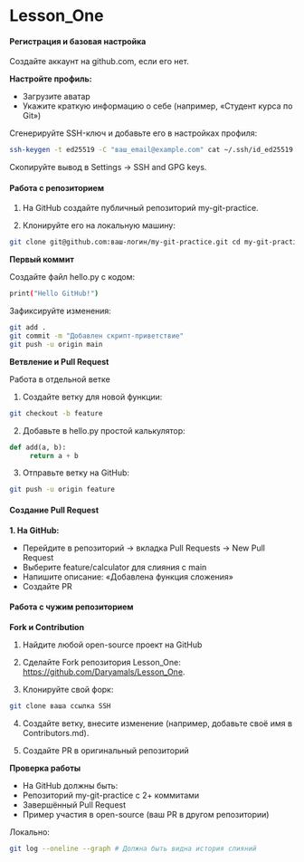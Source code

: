# Lesson_One

#### **Регистрация и базовая настройка**
Создайте аккаунт на github.com, если его нет.

**Настройте профиль:**

- Загрузите аватар
- Укажите краткую информацию о себе (например, «Студент курса по Git»)

Сгенерируйте SSH-ключ и добавьте его в настройках профиля:

```bash
ssh-keygen -t ed25519 -C "ваш_email@example.com" cat ~/.ssh/id_ed25519.pub
```

Скопируйте вывод в Settings → SSH and GPG keys.

#### **Работа с репозиторием**

1. На GitHub создайте публичный репозиторий my-git-practice.

2. Клонируйте его на локальную машину:

```bash
git clone git@github.com:ваш-логин/my-git-practice.git cd my-git-practice
```

**Первый коммит**

Создайте файл hello.py с кодом:

```bash
print("Hello GitHub!")
```

Зафиксируйте изменения:

```bash
git add .
git commit -m "Добавлен скрипт-приветствие"
git push -u origin main
```

**Ветвление и Pull Request**

Работа в отдельной ветке

1. Создайте ветку для новой функции:

```bash
git checkout -b feature
```

2. Добавьте в hello.py простой калькулятор:

```python
def add(a, b):
     return a + b
```

3. Отправьте ветку на GitHub:

```bash
git push -u origin feature
```

#### **Создание Pull Request**

**1. На GitHub:**

- Перейдите в репозиторий → вкладка Pull Requests → New Pull Request
- Выберите feature/calculator для слияния с main
- Напишите описание: «Добавлена функция сложения»
- Создайте PR


#### **Работа с чужим репозиторием**

**Fork и Contribution**

1. Найдите любой open-source проект на GitHub

2. Сделайте Fork репозитория Lesson_One: https://github.com/Daryamals/Lesson_One.

3. Клонируйте свой форк:

```bash
git clone ваша ссылка SSH
```

4. Создайте ветку, внесите изменение (например, добавьте своё имя в Contributors.md).

5. Создайте PR в оригинальный репозиторий

**Проверка работы**

- На GitHub должны быть:
- Репозиторий my-git-practice с 2+ коммитами
- Завершённый Pull Request
- Пример участия в open-source (ваш PR в другом репозитории)

Локально:

```bash
git log --oneline --graph # Должна быть видна история слияний
```
